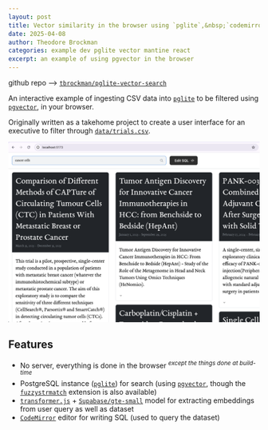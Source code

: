 ```yaml
---
layout: post
title: Vector similarity in the browser using `pglite`,&nbsp;`codemirror`, and `react`
date: 2025-04-08
author: Theodore Brockman
categories: example dev pglite vector mantine react
excerpt: an example of using pgvector in the browser
---
```


github repo --> [`tbrockman/pglite-vector-search`](https://github.com/tbrockman/pglite-vector-search)

An interactive example of ingesting CSV data into [`pglite`](https://pglite.dev/) to be filtered using [`pgvector`](https://github.com/pgvector/pgvector), in your browser.

Originally written as a takehome project to create a user interface for an executive to filter through [`data/trials.csv`](data/trials.csv).


<img src='/assets/img/pglite-vector-search/screenshot.png' width='600' alt='Screenshot of the app'>

## Features
* No server, everything is done in the browser <sup>*except the things done at build-time*</sup>
* PostgreSQL instance ([`pglite`](https://pglite.dev/)) for search (using [`pgvector`](https://github.com/pgvector/pgvector), though the [`fuzzystrmatch`](https://www.postgresql.org/docs/current/fuzzystrmatch.html) extension is also available)
* [`transformer.js`](https://huggingface.co/docs/transformers.js/en/index) + [`Supabase/gte-small`](https://huggingface.co/Supabase/gte-small) model for extracting embeddings from user query as well as dataset
* [`CodeMirror`](https://codemirror.net/) editor for writing SQL (used to query the dataset)